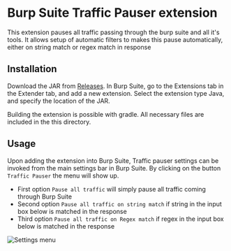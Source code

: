 # Burp Suite Traffic Pauser extension

This extension pauses all traffic passing through the burp suite and all it's tools. It allows setup of automatic filters to makes this pause automatically, either on string match or regex match in response

## Installation

Download the JAR from [Releases](https://github.com/r3l1v/traffic-pause/releases). In Burp Suite, go to the Extensions tab in the Extender tab, and add a new extension. Select the extension type Java, and specify the location of the JAR.

Building the extension is possible with gradle. All necessary files are included in the this directory.

## Usage

Upon adding the extension into Burp Suite, Traffic pauser settings can be invoked from the main settings bar in Burp Suite. By clicking on the button `Traffic Pauser` the menu will show up. 

* First option `Pause all traffic` will simply pause all traffic coming through Burp Suite
* Second option `Pause all traffic on string match` if string in the input box below is matched in the response
* Third option `Pause all traffic on Regex match` if regex in the input box below is matched in the response

![Settings menu](./image/settings.png)